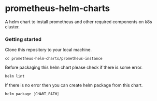 # prometheus-helm-charts
A helm chart to install prometheus and other required components on k8s cluster.

### Getting started
Clone this repository to your local machine.

`cd prometheus-helm-charts/prometheus-instance`

Before packaging this helm chart please check if there is some error.

`helm lint` 

If there is no error then you can create helm package from this chart.

`helm package [CHART_PATH]`

